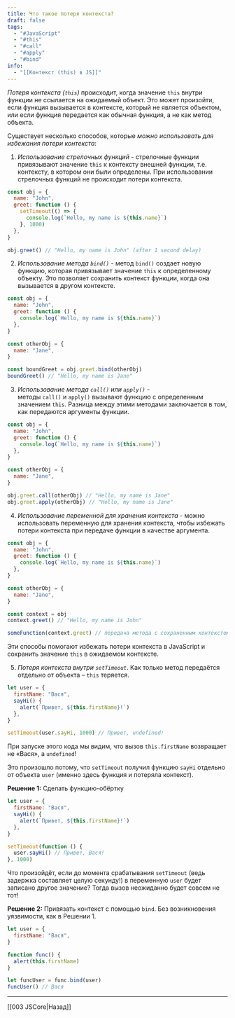 ```yaml
---
title: Что такое потеря контекста?
draft: false
tags:
  - "#JavaScript"
  - "#this"
  - "#call"
  - "#apply"
  - "#bind"
info:
  - "[[Контекст (this) в JS]]"
---
```

_Потеря контекста (`this`)_ происходит, когда значение `this` внутри функции не ссылается на ожидаемый объект. Это может произойти, если функция вызывается в контексте, который не является объектом, или если функция передается как обычная функция, а не как метод объекта.

Существует несколько способов, которые _можно использовать для избежания потери контекста_:

1. _Использование стрелочных функций_ - стрелочные функции привязывают значение `this` к контексту внешней функции, т.е. контексту, в котором они были определены. При использовании стрелочных функций не происходит потери контекста.

```javascript
const obj = {
  name: "John",
  greet: function () {
    setTimeout(() => {
      console.log(`Hello, my name is ${this.name}`)
    }, 1000)
  },
}

obj.greet() // "Hello, my name is John" (after 1 second delay)
```

2. *Использование метода `bind()`* - метод `bind()` создает новую функцию, которая привязывает значение `this` к определенному объекту. Это позволяет сохранить контекст функции, когда она вызывается в другом контексте.

```javascript
const obj = {
  name: "John",
  greet: function () {
    console.log(`Hello, my name is ${this.name}`)
  },
}

const otherObj = {
  name: "Jane",
}

const boundGreet = obj.greet.bind(otherObj)
boundGreet() // "Hello, my name is Jane"
```

3. *Использование метода `call()` или `apply()`* - методы `call()` и `apply()` вызывают функцию с определенным значением `this`. Разница между этими методами заключается в том, как передаются аргументы функции.

```javascript
const obj = {
  name: "John",
  greet: function () {
    console.log(`Hello, my name is ${this.name}`)
  },
}

const otherObj = {
  name: "Jane",
}

obj.greet.call(otherObj) // "Hello, my name is Jane"
obj.greet.apply(otherObj) // "Hello, my name is Jane"
```

4. _Использование переменной для хранения контекста_ - можно использовать переменную для хранения контекста, чтобы избежать потери контекста при передаче функции в качестве аргумента.

```javascript
const obj = {
  name: "John",
  greet: function () {
    console.log(`Hello, my name is ${this.name}`)
  },
}

const otherObj = {
  name: "Jane",
}

const context = obj
context.greet() // "Hello, my name is John"

someFunction(context.greet) // передача метода с сохраненным контекстом
```

Эти способы помогают избежать потери контекста в JavaScript и сохранить значение `this` в ожидаемом контексте.

5. _Потеря контекста внутри `setTimeout`_. Как только метод передаётся отдельно от объекта – `this` теряется.

```js
let user = {
  firstName: "Вася",
  sayHi() {
    alert(`Привет, ${this.firstName}!`)
  },
}

setTimeout(user.sayHi, 1000) // Привет, undefined!
```

При запуске этого кода мы видим, что вызов `this.firstName` возвращает не «Вася», а `undefined`!

Это произошло потому, что `setTimeout` получил функцию `sayHi` отдельно от объекта `user` (именно здесь функция и потеряла контекст).

**Решение 1:** Сделать функцию-обёртку

```js
let user = {
  firstName: "Вася",
  sayHi() {
    alert(`Привет, ${this.firstName}!`)
  },
}

setTimeout(function () {
  user.sayHi() // Привет, Вася!
}, 1000)
```

Что произойдёт, если до момента срабатывания `setTimeout` (ведь задержка составляет целую секунду!) в переменную `user` будет записано другое значение? Тогда вызов неожиданно будет совсем не тот!

**Решение 2:** Привязать контекст с помощью `bind`. Без возникновения уязвимости, как в Решении 1.

```js
let user = {
  firstName: "Вася",
}

function func() {
  alert(this.firstName)
}

let funcUser = func.bind(user)
funcUser() // Вася
```

---

[[003 JSCore|Назад]]